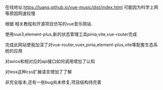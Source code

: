 在线地址:https://luanq.github.io/vue-music/dist/index.html 可能因为科学上网等原因网速较慢

根据 相关教程和开源项目仿写的vue音乐网站.

使用vue3,element-plus,新的状态管理工具pinia,vite,vue-router完成

完成此网站使我加深了对vue-router,vuex,pinia,element-plus,vite等配套生态系统的应用

对axios和相对应的api接口如何调用增加了认知

对less这种css扩展语言增加了了解

非完全版本,还有一些bug尚未修复,项目结构待完善
